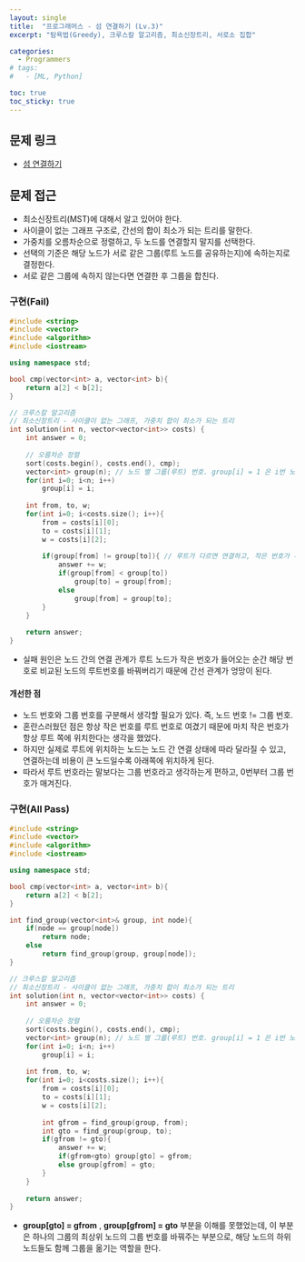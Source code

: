 ```yaml
---
layout: single
title:  "프로그래머스 - 섬 연결하기 (Lv.3)"
excerpt: "탐욕법(Greedy), 크루스칼 알고리즘, 최소신장트리, 서로소 집합"

categories:
  - Programmers
# tags:
#   - [ML, Python]

toc: true
toc_sticky: true
---
```


## 문제 링크
- [섬 연결하기](https://school.programmers.co.kr/learn/courses/30/lessons/42861)

## 문제 접근
- 최소신장트리(MST)에 대해서 알고 있어야 한다.
- 사이클이 없는 그래프 구조로, 간선의 합이 최소가 되는 트리를 말한다.
- 가중치를 오름차순으로 정렬하고, 두 노드를 연결할지 말지를 선택한다.
- 선택의 기준은 해당 노드가 서로 같은 그룹(루트 노드를 공유하는지)에 속하는지로 결정한다.
- 서로 같은 그룹에 속하지 않는다면 연결한 후 그룹을 합친다.

### 구현(Fail)
```c++
#include <string>
#include <vector>
#include <algorithm>
#include <iostream>

using namespace std;

bool cmp(vector<int> a, vector<int> b){
    return a[2] < b[2];
}

// 크루스칼 알고리즘
// 최소신장트리 - 사이클이 없는 그래프, 가중치 합이 최소가 되는 트리
int solution(int n, vector<vector<int>> costs) {
    int answer = 0;
    
    // 오름차순 정렬
    sort(costs.begin(), costs.end(), cmp);
    vector<int> group(n); // 노드 별 그룹(루트) 번호. group[i] = 1 은 i번 노드는 1번 노드를 루트로 가짐
    for(int i=0; i<n; i++)
        group[i] = i;
    
    int from, to, w;
    for(int i=0; i<costs.size(); i++){
        from = costs[i][0];
        to = costs[i][1];
        w = costs[i][2];
        
        if(group[from] != group[to]){ // 루트가 다르면 연결하고, 작은 번호가 루트가 되도록 한다.
            answer += w;
            if(group[from] < group[to])
                group[to] = group[from];
            else
                group[from] = group[to];
        }
    }
    
    return answer;
}

```
- 실패 원인은 노드 간의 연결 관계가 루트 노드가 작은 번호가 들어오는 순간 해당 번호로 비교된 노드의 루트번호를 바꿔버리기 때문에 간선 관계가 엉망이 된다.

#### 개선한 점
- 노드 번호와 그룹 번호를 구분해서 생각할 필요가 있다. 즉, 노드 번호 != 그룹 번호.
- 혼란스러웠던 점은 항상 작은 번호를 루트 번호로 여겼기 때문에 마치 작은 번호가 항상 루트 쪽에 위치한다는 생각을 했었다.
- 하지만 실제로 루트에 위치하는 노드는 노드 간 연결 상태에 따라 달라질 수 있고, 연결하는데 비용이 큰 노드일수록 아래쪽에 위치하게 된다.
- 따라서 루트 번호라는 말보다는 그룹 번호라고 생각하는게 편하고, 0번부터 그룹 번호가 매겨진다. 

### 구현(All Pass)
```c++
#include <string>
#include <vector>
#include <algorithm>
#include <iostream>

using namespace std;

bool cmp(vector<int> a, vector<int> b){
    return a[2] < b[2];
}

int find_group(vector<int>& group, int node){
    if(node == group[node])
        return node;
    else
        return find_group(group, group[node]);
}

// 크루스칼 알고리즘
// 최소신장트리 - 사이클이 없는 그래프, 가중치 합이 최소가 되는 트리
int solution(int n, vector<vector<int>> costs) {
    int answer = 0;
    
    // 오름차순 정렬
    sort(costs.begin(), costs.end(), cmp);
    vector<int> group(n); // 노드 별 그룹(루트) 번호. group[i] = 1 은 i번 노드는 1번 노드를 루트로 가짐
    for(int i=0; i<n; i++)
        group[i] = i;
    
    int from, to, w;
    for(int i=0; i<costs.size(); i++){
        from = costs[i][0];
        to = costs[i][1];
        w = costs[i][2];
        
        int gfrom = find_group(group, from);
        int gto = find_group(group, to);
        if(gfrom != gto){
            answer += w;
            if(gfrom<gto) group[gto] = gfrom;
            else group[gfrom] = gto;
        }
    }
    
    return answer;
}

```
- **group[gto] = gfrom** , **group[gfrom] = gto** 부분을 이해를 못했었는데, 이 부분은 하나의 그룹의 최상위 노드의 그룹 번호를 바꿔주는 부분으로, 해당 노드의 하위 노드들도 함께 그룹을 옮기는 역할을 한다.


